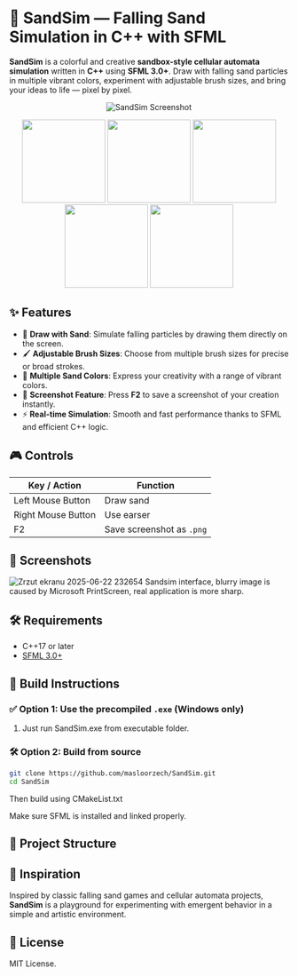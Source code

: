 # 🌟 SandSim — Falling Sand Simulation in C++ with SFML

**SandSim** is a colorful and creative **sandbox-style cellular automata simulation** written in **C++** using **SFML 3.0+**. Draw with falling sand particles in multiple vibrant colors, experiment with adjustable brush sizes, and bring your ideas to life — pixel by pixel.

<div align="center">
  <img src="https://github.com/user-attachments/assets/525ad3d7-895e-44d8-a019-a42768cb0c09" alt="SandSim Screenshot"/>
</div>

<p align="center">
  <img src="https://github.com/user-attachments/assets/fabe29cc-9dd2-40c8-8d1e-61d95578229d" width="150" />
  <img src="https://github.com/user-attachments/assets/b808b61f-eed7-4dcd-910e-bb49c9aa0f2b" width="150" />
  <img src="https://github.com/user-attachments/assets/df36ea80-1d3c-4692-8ece-77c99df60909" width="150" />
  <img src="https://github.com/user-attachments/assets/c62e4484-e208-4074-aa21-efe4d0626ab4" width="150" />
  <img src="https://github.com/user-attachments/assets/148343c4-45f6-44ed-883c-d76deeabedaf" width="150" />
</p>

## ✨ Features

- 🎨 **Draw with Sand**: Simulate falling particles by drawing them directly on the screen.
- 🖌️ **Adjustable Brush Sizes**: Choose from multiple brush sizes for precise or broad strokes.
- 🌈 **Multiple Sand Colors**: Express your creativity with a range of vibrant colors.
- 💾 **Screenshot Feature**: Press **F2** to save a screenshot of your creation instantly.
- ⚡ **Real-time Simulation**: Smooth and fast performance thanks to SFML and efficient C++ logic.

## 🎮 Controls

| Key / Action         | Function                                |
|----------------------|-----------------------------------------|
| Left Mouse Button    | Draw sand                               |
| Right Mouse Button   | Use earser                              |
| F2                   | Save screenshot as `.png`               |

## 📸 Screenshots

![Zrzut ekranu 2025-06-22 232654](https://github.com/user-attachments/assets/34808f64-8ff8-49c2-9356-b6215fa3928c)
Sandsim interface, blurry image is caused by Microsoft PrintScreen, real application is more sharp.

## 🛠️ Requirements

- C++17 or later
- [SFML 3.0+](https://www.sfml-dev.org/download.php)

## 🚀 Build Instructions

### ✅ Option 1: Use the precompiled `.exe` (Windows only)

1. Just run SandSim.exe from executable folder.

### 🛠 Option 2: Build from source

```bash
git clone https://github.com/masloorzech/SandSim.git
cd SandSim
```

Then build using CMakeList.txt

Make sure SFML is installed and linked properly.

## 📂 Project Structure

## 🧠 Inspiration

Inspired by classic falling sand games and cellular automata projects, **SandSim** is a playground for experimenting with emergent behavior in a simple and artistic environment.

## 📃 License

MIT License.
